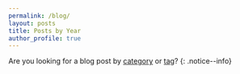 ```yaml
---
permalink: /blog/
layout: posts
title: Posts by Year
author_profile: true
---
```


Are you looking for a blog post by [category]({{site.baseurl}}/blog/categories) or [tag]({{site.baseurl}}/blog/tags)?
{: .notice--info}